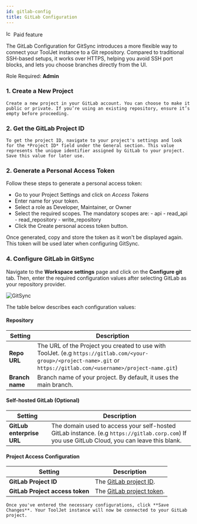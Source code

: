```yaml
---
id: gitlab-config
title: GitLab Configuration
---
```

<div className="badge badge--primary heading-badge">   
  <img 
    src="/img/badge-icons/premium.svg" 
    alt="Icon" 
    width="16" 
    height="16" 
  />
 <span>Paid feature</span>
</div>


The GitLab Configuration for GitSync introduces a more flexible way to connect your ToolJet instance to a Git repository. Compared to traditional SSH-based setups, it works over HTTPS, helping you avoid SSH port blocks, and lets you choose branches directly from the UI.


Role Required: **Admin**

### 1. **Create a New Project** 
    Create a new project in your GitLab account. You can choose to make it public or private. If you’re using an existing repository, ensure it’s empty before proceeding.


### 2. Get the GitLab Project ID
    To get the project ID, navigate to your project's settings and look for the *Project ID* field under the General section. This value represents the unique identifier assigned by GitLab to your project. Save this value for later use.


### 2. Generate a Personal Access Token
Follow these steps to generate a personal access token:
- Go to your Project Settings and click on *Access Tokens*
- Enter name for your token.
- Select a role as Developer, Maintainer, or Owner
- Select the required scopes. The mandatory scopes are:
        - api
        - read_api
        - read_repository
        - write_repository
- Click the Create personal access token button.

Once generated, copy and store the token as it won't be displayed again. This token will be used later when configuring GitSync.

### 4. Configure GitLab in GitSync 

Navigate to the **Workspace settings** page and click on the **Configure git** tab. Then, enter the required configuration values after selecting GitLab as your repository provider.

<img className="screenshot-full img-s" src="/img/gitsync/gitlab-config/config.png" alt="GitSync" />


The table below describes each configuration values:

#### Repository
| **Setting**                    | **Description**                                                                                                                                   |
|-------------------------------|-----------------------------------------------------------------------------------------------------------------------------------------------------|
| **Repo URL**              | The URL of the Project you created to use with ToolJet. (e.g `https://gitlab.com/<your-group>/<project-name>.git` or `https://gitlab.com/<username>/project-name.git`)                                          |
| **Branch name**         | Branch name of your project. By default, it uses the main branch.                                                                                      |

#### Self-hosted GitLab (Optional)
| **Setting**                    | **Description**                                                                                                                                   |
|-------------------------------|-----------------------------------------------------------------------------------------------------------------------------------------------------|
| **GitLub enterprise URL**             |    The domain used to access your self-hosted GitLab instance. (e.g `https://gitlab.corp.com`) If you use GitLub Cloud, you can leave this blank.                                                                                        |

#### Project Access Configuration
| **Setting**                    | **Description**                                                                                                                                   |
|-------------------------------|-----------------------------------------------------------------------------------------------------------------------------------------------------|
| **GitLab Project ID**                    | The [GitLab project ID](https://docs.gitlab.com/user/project/working_with_projects/#find-the-project-id). |
| **GitLab Project access token**           | The [GitLab project token](https://docs.gitlab.com/user/project/settings/project_access_tokens/#create-a-project-access-token).    |


    Once you've entered the necessary configurations, click **Save Changes**. Your ToolJet instance will now be connected to your GitLab project.